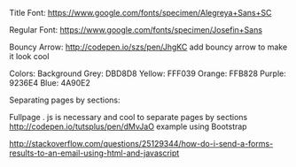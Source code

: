 Title Font:
https://www.google.com/fonts/specimen/Alegreya+Sans+SC

Regular Font:
https://www.google.com/fonts/specimen/Josefin+Sans

Bouncy Arrow: 
http://codepen.io/szs/pen/JhgKC add bouncy arrow to make it look cool

Colors:
Background Grey: DBD8D8
Yellow: FFF039
Orange: FFB828
Purple: 9236E4
Blue: 4A90E2

Separating pages by sections:

Fullpage . js is necessary and cool to separate pages by sections
http://codepen.io/tutsplus/pen/dMvJaO example using Bootstrap

http://stackoverflow.com/questions/25129344/how-do-i-send-a-forms-results-to-an-email-using-html-and-javascript



